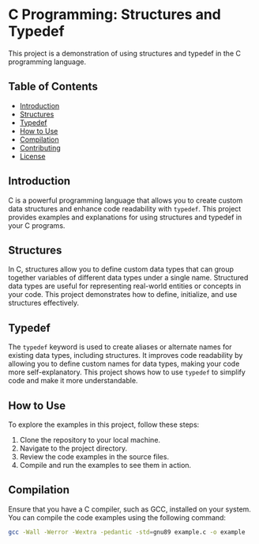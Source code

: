 # C Programming: Structures and Typedef

This project is a demonstration of using structures and typedef in the C programming language.

## Table of Contents
- [Introduction](#introduction)
- [Structures](#structures)
- [Typedef](#typedef)
- [How to Use](#how-to-use)
- [Compilation](#compilation)
- [Contributing](#contributing)
- [License](#license)

## Introduction

C is a powerful programming language that allows you to create custom data structures and enhance code readability with `typedef`. This project provides examples and explanations for using structures and typedef in your C programs.

## Structures

In C, structures allow you to define custom data types that can group together variables of different data types under a single name. Structured data types are useful for representing real-world entities or concepts in your code. This project demonstrates how to define, initialize, and use structures effectively.

## Typedef

The `typedef` keyword is used to create aliases or alternate names for existing data types, including structures. It improves code readability by allowing you to define custom names for data types, making your code more self-explanatory. This project shows how to use `typedef` to simplify code and make it more understandable.

## How to Use

To explore the examples in this project, follow these steps:

1. Clone the repository to your local machine.
2. Navigate to the project directory.
3. Review the code examples in the source files.
4. Compile and run the examples to see them in action.

## Compilation

Ensure that you have a C compiler, such as GCC, installed on your system. You can compile the code examples using the following command:

```bash
gcc -Wall -Werror -Wextra -pedantic -std=gnu89 example.c -o example
